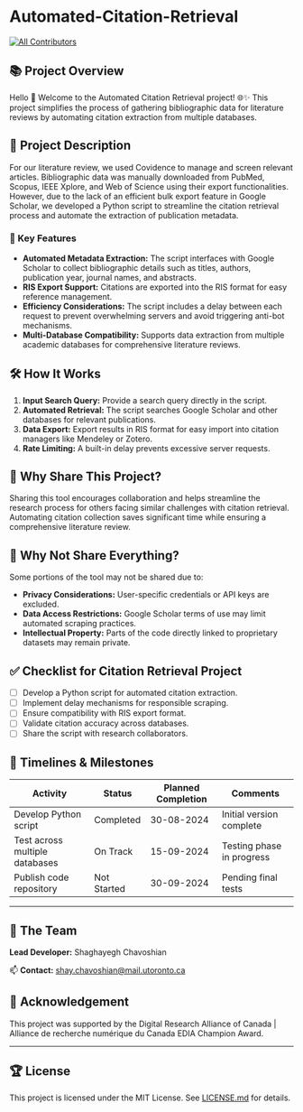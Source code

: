 # Automated-Citation-Retrieval


<!-- ALL-CONTRIBUTORS-BADGE:START - Do not remove or modify this section -->
[![All Contributors](https://img.shields.io/badge/all_contributors-1-orange.svg?style=flat-square)](#contributors-)
<!-- ALL-CONTRIBUTORS-BADGE:END -->

## 📚 Project Overview
Hello 👋
Welcome to the Automated Citation Retrieval project! 🌐✨
This project simplifies the process of gathering bibliographic data for literature reviews by automating citation extraction from multiple databases.

## 📖 Project Description
For our literature review, we used Covidence to manage and screen relevant articles. Bibliographic data was manually downloaded from PubMed, Scopus, IEEE Xplore, and Web of Science using their export functionalities. However, due to the lack of an efficient bulk export feature in Google Scholar, we developed a Python script to streamline the citation retrieval process and automate the extraction of publication metadata.

### 🎯 Key Features
- **Automated Metadata Extraction:** The script interfaces with Google Scholar to collect bibliographic details such as titles, authors, publication year, journal names, and abstracts.
- **RIS Export Support:** Citations are exported into the RIS format for easy reference management.
- **Efficiency Considerations:** The script includes a delay between each request to prevent overwhelming servers and avoid triggering anti-bot mechanisms.
- **Multi-Database Compatibility:** Supports data extraction from multiple academic databases for comprehensive literature reviews.

## 🛠️ How It Works
1. **Input Search Query:** Provide a search query directly in the script.
2. **Automated Retrieval:** The script searches Google Scholar and other databases for relevant publications.
3. **Data Export:** Export results in RIS format for easy import into citation managers like Mendeley or Zotero.
4. **Rate Limiting:** A built-in delay prevents excessive server requests.

## 🚀 Why Share This Project?
Sharing this tool encourages collaboration and helps streamline the research process for others facing similar challenges with citation retrieval. Automating citation collection saves significant time while ensuring a comprehensive literature review.

## 🚫 Why Not Share Everything?
Some portions of the tool may not be shared due to:
- **Privacy Considerations:** User-specific credentials or API keys are excluded.
- **Data Access Restrictions:** Google Scholar terms of use may limit automated scraping practices.
- **Intellectual Property:** Parts of the code directly linked to proprietary datasets may remain private.

## ✅ Checklist for Citation Retrieval Project
- [ ] Develop a Python script for automated citation extraction.
- [ ] Implement delay mechanisms for responsible scraping.
- [ ] Ensure compatibility with RIS export format.
- [ ] Validate citation accuracy across databases.
- [ ] Share the script with research collaborators.

## 📆 Timelines & Milestones
| Activity                       | Status        | Planned Completion | Comments |
|---------------------------------|---------------|---------------------|----------|
| Develop Python script           | Completed    | 30-08-2024         | Initial version complete |
| Test across multiple databases  | On Track     | 15-09-2024         | Testing phase in progress |
| Publish code repository         | Not Started  | 30-09-2024         | Pending final tests |

---

## 👥 The Team
**Lead Developer:** Shaghayegh Chavoshian

📫 **Contact:** [shay.chavoshian@mail.utoronto.ca](mailto:shay.chavoshian@mail.utoronto.ca)

## 🤝 Acknowledgement
This project was supported by the Digital Research Alliance of Canada | Alliance de recherche numérique du Canada EDIA Champion Award.

---

## 🏆 License
This project is licensed under the MIT License. See [LICENSE.md](LICENSE.md) for details.

